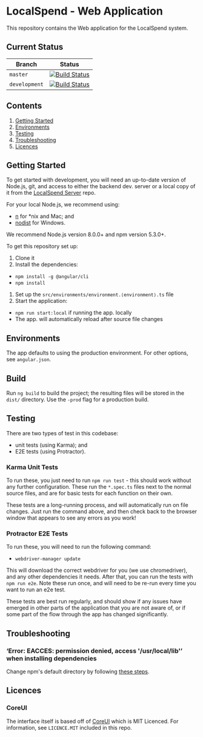 # LocalSpend - Web Application

This repository contains the Web application for the LocalSpend system.

## Current Status

| Branch | Status |
| --- | --- |
| `master` | [![Build Status](https://travis-ci.org/Pear-Trading/FoodLoop-Web.svg?branch=master)](https://travis-ci.org/Pear-Trading/FoodLoop-Web) |
| `development` | [![Build Status](https://travis-ci.org/Pear-Trading/FoodLoop-Web.svg?branch=development)](https://travis-ci.org/Pear-Trading/FoodLoop-Web) |

## Contents

1. [Getting Started](#getting-started)
1. [Environments](#environments)
1. [Testing](#testing)
1. [Troubleshooting](#troubleshooting)
1. [Licences](#licenses)

## Getting Started

To get started with development, you will need an up-to-date version of
Node.js, git, and access to either the backend dev. server or a local
copy of it from the [LocalSpend Server][LocalLoop-Server] repo.

For your local Node.js, we recommend using:
- [n][tj/n] for \*nix and Mac; and
- [nodist][marcelklehr/nodist] for Windows.

We recommend Node.js version 8.0.0+ and npm version 5.3.0+.

To get this repository set up:

1. Clone it
1. Install the dependencies:
  - `npm install -g @angular/cli`
  - `npm install`
1. Set up the `src/environments/environment.⟨environment⟩.ts` file
1. Start the application:
  - `npm run start:local` if running the app. locally
  - The app. will automatically reload after source file changes

[LocalLoop-Server]:https://github.com/Pear-Trading/Foodloop-Server
[tj/n]:https://github.com/tj/n
[marcelklehr/nodist]:https://github.com/marcelklehr/nodist

## Environments

The app defaults to using the production environment.
For other options, see `angular.json`.

## Build

Run `ng build` to build the project; the resulting files will be stored in the `dist/` directory. Use the `-prod` flag for a production build.

## Testing

There are two types of test in this codebase:
- unit tests (using Karma); and
- E2E tests (using Protractor).

### Karma Unit Tests

To run these, you just need to run `npm run test` - this should work without any further configuration. These run the `*.spec.ts` files next to the normal source files, and are for basic tests for each function on their own.

These tests are a long-running process, and will automatically run on file changes. Just run the command above, and then check back to the browser window that appears to see any errors as you work!

### Protractor E2E Tests

To run these, you will need to run the following command:

- `webdriver-manager update`

This will download the correct webdriver for you (we use chromedriver), and 
any other dependencies it needs.
After that, you can run the tests with `npm run e2e`.
Note these run once, and will need to be re-run every time you want to run an 
e2e test.

These tests are best run regularly, and should show if any issues have emerged 
in other parts of the application that you are not aware of, or if some part 
of the flow through the app has changed significantly. 

## Troubleshooting

### ‘Error: EACCES: permission denied, access '/usr/local/lib'’ when installing dependencies

Change npm's default directory by following [these steps](https://docs.npmjs.com/resolving-eacces-permissions-errors-when-installing-packages-globally#manually-change-npms-default-directory).

## Licences

### CoreUI

The interface itself is based off of [CoreUI][core-ui] which is MIT Licenced.
For information, see `LICENCE.MIT` included in this repo.

[core-ui]: http://coreui.io
